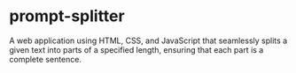 # prompt-splitter
A web application using HTML, CSS, and JavaScript that seamlessly splits a given text into parts of a specified length, ensuring that each part is a complete sentence.

